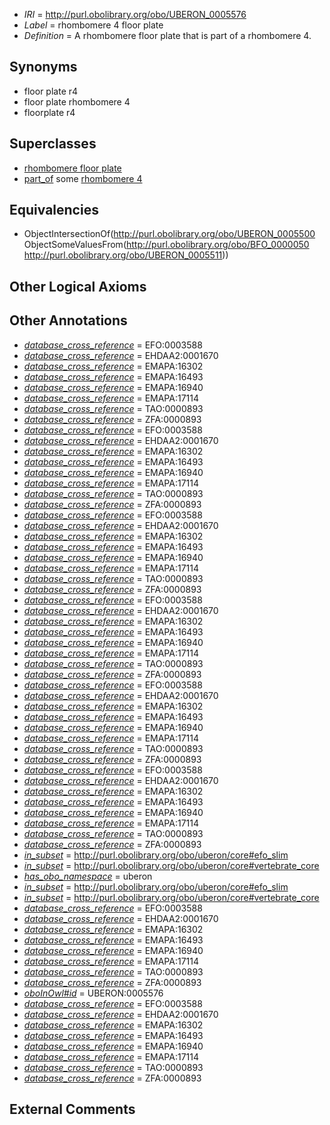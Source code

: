  * *IRI* = http://purl.obolibrary.org/obo/UBERON_0005576
 * *Label* = rhombomere 4 floor plate
 * *Definition* = A rhombomere floor plate that is part of a rhombomere 4.

## Synonyms

 * floor plate r4
 * floor plate rhombomere 4
 * floorplate r4

## Superclasses

 * [rhombomere floor plate](../../UBERON/00/UBERON_0005500.md)
 * [part_of](../../BFO/50/BFO_0000050.md) some [rhombomere 4](../../UBERON/11/UBERON_0005511.md)

## Equivalencies

 * ObjectIntersectionOf(<http://purl.obolibrary.org/obo/UBERON_0005500> ObjectSomeValuesFrom(<http://purl.obolibrary.org/obo/BFO_0000050> <http://purl.obolibrary.org/obo/UBERON_0005511>))

## Other Logical Axioms


## Other Annotations

 * *[database_cross_reference](../../ef/oboInOwl#hasDbXref.md)* = EFO:0003588
 * *[database_cross_reference](../../ef/oboInOwl#hasDbXref.md)* = EHDAA2:0001670
 * *[database_cross_reference](../../ef/oboInOwl#hasDbXref.md)* = EMAPA:16302
 * *[database_cross_reference](../../ef/oboInOwl#hasDbXref.md)* = EMAPA:16493
 * *[database_cross_reference](../../ef/oboInOwl#hasDbXref.md)* = EMAPA:16940
 * *[database_cross_reference](../../ef/oboInOwl#hasDbXref.md)* = EMAPA:17114
 * *[database_cross_reference](../../ef/oboInOwl#hasDbXref.md)* = TAO:0000893
 * *[database_cross_reference](../../ef/oboInOwl#hasDbXref.md)* = ZFA:0000893
 * *[database_cross_reference](../../ef/oboInOwl#hasDbXref.md)* = EFO:0003588
 * *[database_cross_reference](../../ef/oboInOwl#hasDbXref.md)* = EHDAA2:0001670
 * *[database_cross_reference](../../ef/oboInOwl#hasDbXref.md)* = EMAPA:16302
 * *[database_cross_reference](../../ef/oboInOwl#hasDbXref.md)* = EMAPA:16493
 * *[database_cross_reference](../../ef/oboInOwl#hasDbXref.md)* = EMAPA:16940
 * *[database_cross_reference](../../ef/oboInOwl#hasDbXref.md)* = EMAPA:17114
 * *[database_cross_reference](../../ef/oboInOwl#hasDbXref.md)* = TAO:0000893
 * *[database_cross_reference](../../ef/oboInOwl#hasDbXref.md)* = ZFA:0000893
 * *[database_cross_reference](../../ef/oboInOwl#hasDbXref.md)* = EFO:0003588
 * *[database_cross_reference](../../ef/oboInOwl#hasDbXref.md)* = EHDAA2:0001670
 * *[database_cross_reference](../../ef/oboInOwl#hasDbXref.md)* = EMAPA:16302
 * *[database_cross_reference](../../ef/oboInOwl#hasDbXref.md)* = EMAPA:16493
 * *[database_cross_reference](../../ef/oboInOwl#hasDbXref.md)* = EMAPA:16940
 * *[database_cross_reference](../../ef/oboInOwl#hasDbXref.md)* = EMAPA:17114
 * *[database_cross_reference](../../ef/oboInOwl#hasDbXref.md)* = TAO:0000893
 * *[database_cross_reference](../../ef/oboInOwl#hasDbXref.md)* = ZFA:0000893
 * *[database_cross_reference](../../ef/oboInOwl#hasDbXref.md)* = EFO:0003588
 * *[database_cross_reference](../../ef/oboInOwl#hasDbXref.md)* = EHDAA2:0001670
 * *[database_cross_reference](../../ef/oboInOwl#hasDbXref.md)* = EMAPA:16302
 * *[database_cross_reference](../../ef/oboInOwl#hasDbXref.md)* = EMAPA:16493
 * *[database_cross_reference](../../ef/oboInOwl#hasDbXref.md)* = EMAPA:16940
 * *[database_cross_reference](../../ef/oboInOwl#hasDbXref.md)* = EMAPA:17114
 * *[database_cross_reference](../../ef/oboInOwl#hasDbXref.md)* = TAO:0000893
 * *[database_cross_reference](../../ef/oboInOwl#hasDbXref.md)* = ZFA:0000893
 * *[database_cross_reference](../../ef/oboInOwl#hasDbXref.md)* = EFO:0003588
 * *[database_cross_reference](../../ef/oboInOwl#hasDbXref.md)* = EHDAA2:0001670
 * *[database_cross_reference](../../ef/oboInOwl#hasDbXref.md)* = EMAPA:16302
 * *[database_cross_reference](../../ef/oboInOwl#hasDbXref.md)* = EMAPA:16493
 * *[database_cross_reference](../../ef/oboInOwl#hasDbXref.md)* = EMAPA:16940
 * *[database_cross_reference](../../ef/oboInOwl#hasDbXref.md)* = EMAPA:17114
 * *[database_cross_reference](../../ef/oboInOwl#hasDbXref.md)* = TAO:0000893
 * *[database_cross_reference](../../ef/oboInOwl#hasDbXref.md)* = ZFA:0000893
 * *[database_cross_reference](../../ef/oboInOwl#hasDbXref.md)* = EFO:0003588
 * *[database_cross_reference](../../ef/oboInOwl#hasDbXref.md)* = EHDAA2:0001670
 * *[database_cross_reference](../../ef/oboInOwl#hasDbXref.md)* = EMAPA:16302
 * *[database_cross_reference](../../ef/oboInOwl#hasDbXref.md)* = EMAPA:16493
 * *[database_cross_reference](../../ef/oboInOwl#hasDbXref.md)* = EMAPA:16940
 * *[database_cross_reference](../../ef/oboInOwl#hasDbXref.md)* = EMAPA:17114
 * *[database_cross_reference](../../ef/oboInOwl#hasDbXref.md)* = TAO:0000893
 * *[database_cross_reference](../../ef/oboInOwl#hasDbXref.md)* = ZFA:0000893
 * *[in_subset](../../et/oboInOwl#inSubset.md)* = http://purl.obolibrary.org/obo/uberon/core#efo_slim
 * *[in_subset](../../et/oboInOwl#inSubset.md)* = http://purl.obolibrary.org/obo/uberon/core#vertebrate_core
 * *[has_obo_namespace](../../ce/oboInOwl#hasOBONamespace.md)* = uberon
 * *[in_subset](../../et/oboInOwl#inSubset.md)* = http://purl.obolibrary.org/obo/uberon/core#efo_slim
 * *[in_subset](../../et/oboInOwl#inSubset.md)* = http://purl.obolibrary.org/obo/uberon/core#vertebrate_core
 * *[database_cross_reference](../../ef/oboInOwl#hasDbXref.md)* = EFO:0003588
 * *[database_cross_reference](../../ef/oboInOwl#hasDbXref.md)* = EHDAA2:0001670
 * *[database_cross_reference](../../ef/oboInOwl#hasDbXref.md)* = EMAPA:16302
 * *[database_cross_reference](../../ef/oboInOwl#hasDbXref.md)* = EMAPA:16493
 * *[database_cross_reference](../../ef/oboInOwl#hasDbXref.md)* = EMAPA:16940
 * *[database_cross_reference](../../ef/oboInOwl#hasDbXref.md)* = EMAPA:17114
 * *[database_cross_reference](../../ef/oboInOwl#hasDbXref.md)* = TAO:0000893
 * *[database_cross_reference](../../ef/oboInOwl#hasDbXref.md)* = ZFA:0000893
 * *[oboInOwl#id](../../id/oboInOwl#id.md)* = UBERON:0005576
 * *[database_cross_reference](../../ef/oboInOwl#hasDbXref.md)* = EFO:0003588
 * *[database_cross_reference](../../ef/oboInOwl#hasDbXref.md)* = EHDAA2:0001670
 * *[database_cross_reference](../../ef/oboInOwl#hasDbXref.md)* = EMAPA:16302
 * *[database_cross_reference](../../ef/oboInOwl#hasDbXref.md)* = EMAPA:16493
 * *[database_cross_reference](../../ef/oboInOwl#hasDbXref.md)* = EMAPA:16940
 * *[database_cross_reference](../../ef/oboInOwl#hasDbXref.md)* = EMAPA:17114
 * *[database_cross_reference](../../ef/oboInOwl#hasDbXref.md)* = TAO:0000893
 * *[database_cross_reference](../../ef/oboInOwl#hasDbXref.md)* = ZFA:0000893

## External Comments

